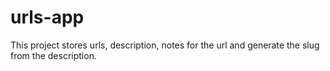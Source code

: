 # urls-app
This project stores urls, description, notes for the url and generate the slug from the description.
